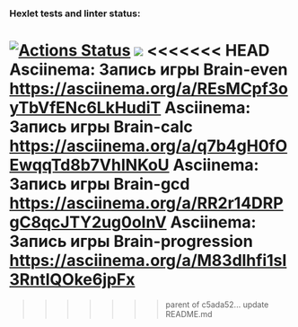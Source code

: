 ### Hexlet tests and linter status:
[![Actions Status](https://github.com/JuliaMezenova/python-project-49/workflows/hexlet-check/badge.svg)](https://github.com/JuliaMezenova/python-project-49/actions)
<a href="https://codeclimate.com/github/JuliaMezenova/python-project-49/maintainability"><img src="https://api.codeclimate.com/v1/badges/60ec1ecaeff526bb716e/maintainability" /></a>
<<<<<<< HEAD
Asciinema: Запись игры Brain-even  https://asciinema.org/a/REsMCpf3oyTbVfENc6LkHudiT
Asciinema: Запись игры Brain-calc  https://asciinema.org/a/q7b4gH0fOEwqqTd8b7VhINKoU
Asciinema: Запись игры Brain-gcd  https://asciinema.org/a/RR2r14DRPgC8qcJTY2ug0oInV
Asciinema: Запись игры Brain-progression  https://asciinema.org/a/M83dlhfi1sI3RntIQOke6jpFx
=======
>>>>>>> parent of c5ada52... update README.md
